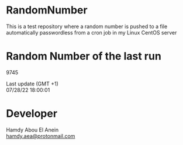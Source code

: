 # RandomNumber    
This is a test repository where a random number is pushed to a file automatically passwordless from a cron job in my Linux CentOS server    
# Random Number of the last run   
9745
      
Last update (GMT +1)    
07/28/22 18:00:01
# Developer    
Hamdy Abou El Anein   
hamdy.aea@protonmail.com
